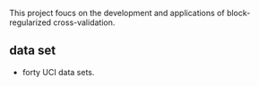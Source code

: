 This project foucs on the development and applications of block-regularized
cross-validation.

data set
---
- forty UCI data sets.